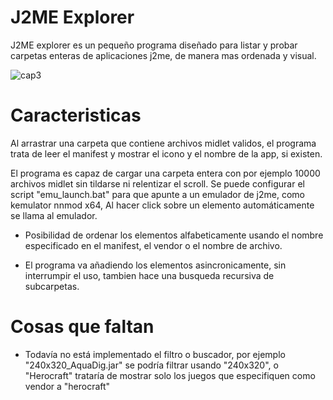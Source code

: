 # J2ME Explorer
J2ME explorer es un pequeño programa diseñado para listar y probar carpetas enteras de aplicaciones j2me, de manera mas ordenada y visual.

![cap3](https://i.ibb.co/q0R98mz/cap3.png)

# Caracteristicas
Al arrastrar una carpeta que contiene archivos midlet validos, el programa trata de leer el manifest y mostrar el icono y el nombre de la app, si existen.

El programa es capaz de cargar una carpeta entera con por ejemplo 10000 archivos midlet sin tildarse ni relentizar el scroll. Se puede configurar el script "emu_launch.bat" para que apunte a un emulador de j2me, como kemulator nnmod x64, Al hacer click sobre un elemento automáticamente se llama al emulador. 
- Posibilidad de ordenar los elementos alfabeticamente usando el nombre especificado en el manifest, el vendor o el nombre de archivo.

- El programa va añadiendo los elementos asincronicamente, sin interrumpir el uso, tambien hace una busqueda recursiva de subcarpetas.

# Cosas que faltan

- Todavía no está implementado el filtro o buscador, por ejemplo "240x320_AquaDig.jar" se podría filtrar usando "240x320", o "Herocraft" trataría de mostrar solo los juegos que especifiquen como vendor a "herocraft"

